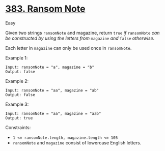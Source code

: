 # [383. Ransom Note](https://leetcode.com/problems/ransom-note/)

Easy

Given two strings ```ransomNote``` and magazine, return ```true``` *if* ```ransomNote``` *can be constructed by using the letters from* ```magazine``` *and* ```false``` *otherwise*.

Each letter in ```magazine``` can only be used once in ```ransomNote```.

Example 1:

    Input: ransomNote = "a", magazine = "b"
    Output: false

Example 2:

    Input: ransomNote = "aa", magazine = "ab"
    Output: false

Example 3:

    Input: ransomNote = "aa", magazine = "aab"
    Output: true

Constraints:

- ```1 <= ransomNote.length, magazine.length <= 105```
- ```ransomNote``` and ```magazine``` consist of lowercase English letters.
